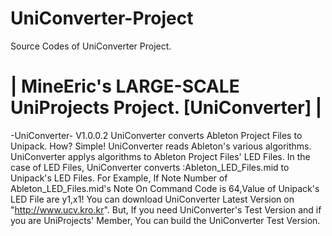 # UniConverter-Project
Source Codes of UniConverter Project.

|    MineEric's LARGE-SCALE UniProjects Project. [UniConverter]                    |
====================================================================================

-UniConverter- V1.0.0.2
UniConverter converts Ableton Project Files to Unipack.
How? Simple! UniConverter reads Ableton's various algorithms.
UniConverter applys algorithms to Ableton Project Files' LED Files.
In the case of LED Files, UniConverter converts :Ableton_LED_Files.mid to Unipack's LED Files.
For Example, If Note Number of Ableton_LED_Files.mid's Note On Command Code is 64,Value of Unipack's LED File are y1,x1!
You can download UniConverter Latest Version on "http://www.ucv.kro.kr".
But, If you need UniConverter's Test Version and if you are UniProjects' Member, You can build the UniConverter Test Version. 
